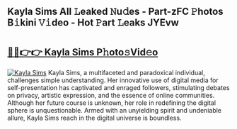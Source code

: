 ## Kayla Sims All 𝙻eaked 𝙽u𝚍es - Part-zFC 𝙿hotos B𝚒kini 𝚅𝚒deo - Hot 𝙿art 𝙻eaks JYEvw

# <h2><a href="http://ld2g3y.urlbe.top/?page=Kayla+Sims">🔗🔗👉👉 Kayla Sims P𝚑oto𝚜Vid𝚎o</a></h2>

[![Kayla Sims](https://i.imgur.com/eBuTRDB.gif)](http://ld2g3y.urlbe.top/?page=Kayla+Sims)
Kayla Sims, a multifaceted and paradoxical individual, challenges simple understanding. Her innovative use of digital media for self-presentation has captivated and enraged followers, stimulating debates on privacy, artistic expression, and the essence of online communities. Although her future course is unknown, her role in redefining the digital sphere is unquestionable. Armed with an unyielding spirit and undeniable allure, Kayla Sims reach in the digital universe is boundless.

